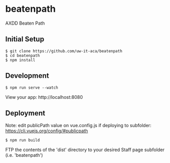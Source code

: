 # beatenpath
AXDD Beaten Path


## Initial Setup
```
$ git clone https://github.com/uw-it-aca/beatenpath
$ cd beatenpath
$ npm install
```

## Development
```
$ npm run serve --watch
```

View your app: http://localhost:8080


## Deployment

Note: edit publicPath value on vue.config.js if deploying to subfolder: https://cli.vuejs.org/config/#publicpath 

```
$ npm run build
```

FTP the contents of the 'dist' directory to your desired Staff page subfolder (i.e. 'beatenpath')
